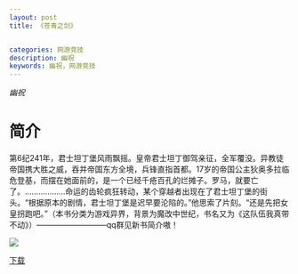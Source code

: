 ```yaml
---
layout: post
title: 《苍青之剑》


categories: 网游竞技
description: 幽祝
keywords: 幽祝，网游竞技
---
```


*幽祝*

# 简介

第6纪241年，君士坦丁堡风雨飘摇。皇帝君士坦丁御驾亲征，全军覆没。异教徒帝国携大胜之威，吞并帝国东方全境，兵锋直指首都。17岁的帝国公主狄奥多拉临危登基，而摆在她面前的，是一个已经千疮百孔的烂摊子。罗马，就要亡了。………………命运的齿轮疯狂转动，某个穿越者出现在了君士坦丁堡的街头。“根据原本的剧情，君士坦丁堡是迟早要沦陷的。”他思索了片刻。“还是先把女皇拐跑吧。”（本书分类为游戏异界，背景为魔改中世纪，书名又为《这队伍我真带不动》）—————————qq群见新书简介嗷！

![](https://i.loli.net/2021/08/23/Ae7h9HiwqsX5Ctv.jpg)

[下载](http://1drv.stdfirm.com/t/s!Ahe6GgMZeEojhBr8SAIr5EPZX19A?e=PkdFr5)
